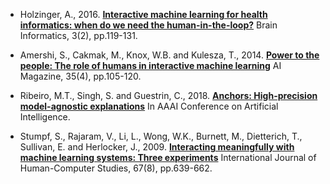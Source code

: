 * Holzinger, A., 2016. 
[**Interactive machine learning for health informatics: when do we need the human-in-the-loop?**](holzinger_brain_informatics_2016.md)
Brain Informatics, 3(2), pp.119-131.

* Amershi, S., Cakmak, M., Knox, W.B. and Kulesza, T., 2014. 
[**Power to the people: The role of humans in interactive machine learning**](amershi_humans_in_interactive_machine_learning.md)
AI Magazine, 35(4), pp.105-120.

* Ribeiro, M.T., Singh, S. and Guestrin, C., 2018. 
[**Anchors: High-precision model-agnostic explanations**](ribeiro_anchors.md)
In AAAI Conference on Artificial Intelligence.

* Stumpf, S., Rajaram, V., Li, L., Wong, W.K., Burnett, M., Dietterich, T., Sullivan, E. and Herlocker, J., 2009. 
[**Interacting meaningfully with machine learning systems: Three experiments**](stumpf_three_experiments.md) 
International Journal of Human-Computer Studies, 67(8), pp.639-662.